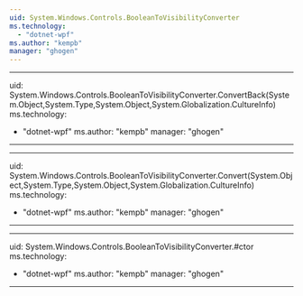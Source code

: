 ```yaml
---
uid: System.Windows.Controls.BooleanToVisibilityConverter
ms.technology: 
  - "dotnet-wpf"
ms.author: "kempb"
manager: "ghogen"
---
```


---
uid: System.Windows.Controls.BooleanToVisibilityConverter.ConvertBack(System.Object,System.Type,System.Object,System.Globalization.CultureInfo)
ms.technology: 
  - "dotnet-wpf"
ms.author: "kempb"
manager: "ghogen"
---

---
uid: System.Windows.Controls.BooleanToVisibilityConverter.Convert(System.Object,System.Type,System.Object,System.Globalization.CultureInfo)
ms.technology: 
  - "dotnet-wpf"
ms.author: "kempb"
manager: "ghogen"
---

---
uid: System.Windows.Controls.BooleanToVisibilityConverter.#ctor
ms.technology: 
  - "dotnet-wpf"
ms.author: "kempb"
manager: "ghogen"
---
